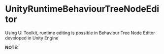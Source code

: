 # UnityRuntimeBehaviourTreeNodeEditor
Using UI Toolkit, runtime editing is possible in Behaviour Tree Node Editor developed in Unity Engine

**NOTE:** 
